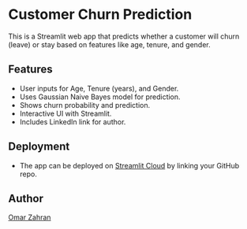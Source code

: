 # Customer Churn Prediction

This is a Streamlit web app that predicts whether a customer will churn (leave) or stay based on features like age, tenure, and gender.

## Features

- User inputs for Age, Tenure (years), and Gender.
- Uses Gaussian Naive Bayes model for prediction.
- Shows churn probability and prediction.
- Interactive UI with Streamlit.
- Includes LinkedIn link for author.

## Deployment

- The app can be deployed on [Streamlit Cloud](https://streamlit.io/cloud) by linking your GitHub repo.

## Author

[Omar Zahran](https://www.linkedin.com/in/omarzahran22/)
